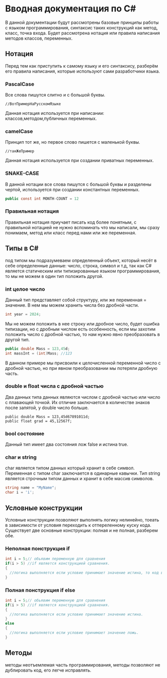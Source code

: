 # Вводная документация по C#
В данной документации будут рассмотрены базовые принципы работы с языком программирования, синтаксис таких конструкций как метод, класс, точка входа. Будет рассмотрена нотация или правила написания методов классов, переменных.
## Нотация
Перед тем как приступить к самому языку и его синтаксису, разберём его правила написания, которые используют сами разработчики языка.

### PascalCase

Все слова пишутся слитно и с большой буквы.
```
//ВотПримерНаРусскомЯзыке
```
Данная нотация используется при написании:
классов,методом,публичных переменных.

### camelCase

Принцип тот же, но первое слово пишется с маленькой буквы.
```
//такЖеПример
```
Данная нотация используется при создании приватных переменных.

### SNAKE-CASE

В данной нотации все слова пишутся с большой буквы и разделены чертой, используется при создании константных переменных.
``` C#
public const int MONTH-COUNT = 12
```
### Правильная нотация
Правильная нотация приучает писать код более понятным, с правильной нотацией не нужно вспоминать что мы написали, мы сразу понимаем, метод или класс перед нами или же переменная.

## Типы в C#

под типом мы подразумеваем определенный объект, который несёт в себе определенные данные: число, строка, символ и т.д, так как C# является статическим или типизированные языком программирования, то мы не можем в один тип положить другой.

### int целое число
Данный тип представляет собой структуру, или же переменная = значение. В нем мы можем хранить числа без дробной части.

```C#
int year = 2024;
```
Мы не можем положить в нее строку или дробное число, будет ошибка типизации, но с дробным числом есть особенность, если мы захотим положить число с дробной частью, то нам нужно явно преобразовать в другой тип.

```C#
public double Mass = 123,45d;
int massInt = (int)Mass; //123
```
В данном примере мы присвоили к целочисленной переменной число с дробной частью, но при явном преобразовании мы потеряли дробную часть.

### double и float числа с дробной частью

Два данных типа данных являются числом с дробной частью или число с плавающей точкой. Их отличие заключается в количестве знаков после запятой, у double число больше.

```
public double Mass = 123,45d67891011d;
public float grad = 45,12567f;
```

### bool состояние

Данный тип имеет два состояния лож false и истина true.

### char и string
char является типом данных который хранит в себе символ. Переменная с типом char заключается в одинарные кавычки.
Тип string является строчным типом данных и хранит в себе массив символов.
```C#
string name = "MyName";
char i = 'i';
```
## Условные конструкции
Условные конструкции позволяют выполнять логику нелинейно, тоеать в зависимости от условия переходить к отпереленному куску кода.
Существует две основные конструкции: полная и не полная, разберем обе.
### Неполная понструкция if
```C#
int i = 5;// обьявим переменную для сравнения
if(i > 5) //if является конструкцией сравнения.
{
  //логика выполняется если условие принимает значение истина, то код в блоке условия выполняется.
}
```
### Полная понструкция if else
```C#
int i = 5;// обьявим переменную для сравнения
if(i > 5) //if является конструкцией сравнения.
{
  //логика выполняется если условие принимает значение истина.
}
else
{
  //логика выполняется если условие принимает значение ложь.
}
```
## Методы

методы неотъемлемая часть программирования, методы позволяют не дублировать код, его легче исправлять.
